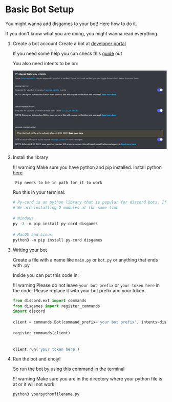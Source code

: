 # Basic Bot Setup

You might wanna add disgames to your bot! Here how to do it.

If you don't know what you are doing, you might wanna read everything

1. Create a bot account
    Create a bot at [developer portal](https://discordapp.com/developers/applications/me)

    If you need some help you can check this [guide](https://docs.pycord.dev/en/master/discord.html) out

    You also need intents to be on:

    ![intents](../src/screenshots/intents.png)

2. Install the library

    !!! warning
        Make sure you have python and pip installed. Install python [here](https://www.python.org/downloads/)

        Pip needs to be in path for it to work

    Run this in your terminal:

    ```python
    # Py-cord is an python library that is popular for discord bots. If you like discord.py you can replace py-cord with discord.py
    # We are installing 2 modules at the same time

    # Windows
    py -3 -m pip install py-cord disgames

    # MacOS and Linux
    python3 -m pip install py-cord disgames
    ```

3. Writing your bot

    Create a file with a name like `main.py` or `bot.py` or anything that ends with .py

    Inside you can put this code in:

    !!! warning
        Please do not leave `your bot prefix` or `your token here` in the code. Please replace it with your bot prefix and your token.

    ```python
    from discord.ext import commands
    from disgames import register_commands
    import discord

    client = commands.Bot(command_prefix='your bot prefix', intents=discord.Intents.all())

    register_commands(client)


    client.run('your token here')
    ```

4. Run the bot and enojy!

    So run the bot by using this command in the terminal

    !!! warning
        Make sure you are in the directory where your python file is at or it will not work.

    ```python
    python3 yourpythonfilename.py
    ```
